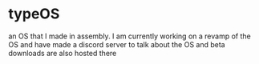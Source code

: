 # typeOS
an OS that I made in assembly. I am currently working on a revamp of the OS and have made a discord server to talk about the OS and beta downloads are also hosted there
